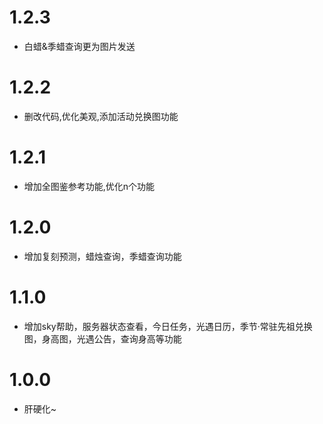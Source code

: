 # 1.2.3
* 白蜡&季蜡查询更为图片发送
# 1.2.2
* 删改代码,优化美观,添加活动兑换图功能

# 1.2.1
* 增加全图鉴参考功能,优化n个功能

# 1.2.0
* 增加复刻预测，蜡烛查询，季蜡查询功能

# 1.1.0
* 增加sky帮助，服务器状态查看，今日任务，光遇日历，季节·常驻先祖兑换图，身高图，光遇公告，查询身高等功能

# 1.0.0
* 肝硬化~